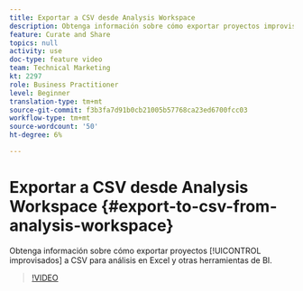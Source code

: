 ```yaml
---
title: Exportar a CSV desde Analysis Workspace
description: Obtenga información sobre cómo exportar proyectos improvisados a CSV para análisis en Excel y otras herramientas de BI.
feature: Curate and Share
topics: null
activity: use
doc-type: feature video
team: Technical Marketing
kt: 2297
role: Business Practitioner
level: Beginner
translation-type: tm+mt
source-git-commit: f3b3fa7d91b0cb21005b57768ca23ed6700fcc03
workflow-type: tm+mt
source-wordcount: '50'
ht-degree: 6%

---
```



# Exportar a CSV desde Analysis Workspace {#export-to-csv-from-analysis-workspace}

Obtenga información sobre cómo exportar proyectos [!UICONTROL improvisados] a CSV para análisis en Excel y otras herramientas de BI.

>[!VIDEO](https://video.tv.adobe.com/v/24712/?quality=12)
